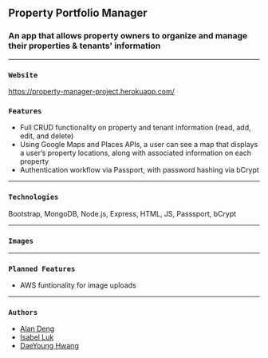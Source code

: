 ## Property Portfolio Manager

### An app that allows property owners to organize and manage their properties & tenants' information

------------------------------
### `Website`

https://property-manager-project.herokuapp.com/

### `Features`

- Full CRUD functionality on property and tenant information (read, add, edit, and delete)
- Using Google Maps and Places APIs, a user can see a map that displays a user’s property locations, along with associated information on each property
- Authentication workflow via Passport, with password hashing via bCrypt

-------------------------------
### `Technologies` <a name="Technologies"></a>

Bootstrap, MongoDB, Node.js, Express, HTML, JS, Passsport, bCrypt

-------------------------------
### `Images` <a name="Images"></a>



-------------------------------
### `Planned Features` <a name="Planned-Features"></a>

- AWS funtionality for image uploads

-------------------------------
### `Authors` <a name="Authors"></a>

- [Alan Deng](https://www.github.com/alan-deng) 
- [Isabel Luk](https://www.github.com/isabellukk) 
- [DaeYoung Hwang](https://www.github.com/style6513) 


